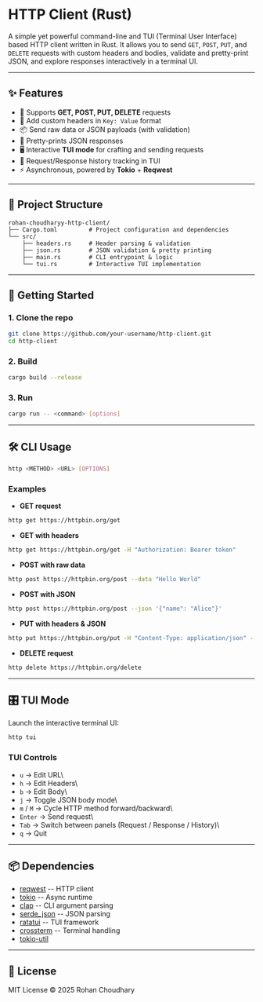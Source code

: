 # HTTP Client (Rust)

A simple yet powerful command-line and TUI (Terminal User Interface)
based HTTP client written in Rust.
It allows you to send `GET`, `POST`, `PUT`, and `DELETE` requests with
custom headers and bodies, validate and pretty-print JSON, and explore
responses interactively in a terminal UI.

------------------------------------------------------------------------

## ✨ Features

-   📡 Supports **GET, POST, PUT, DELETE** requests
-   📝 Add custom headers in `Key: Value` format
-   📦 Send raw data or JSON payloads (with validation)
-   🎨 Pretty-prints JSON responses
-   🖥️ Interactive **TUI mode** for crafting and sending requests
-   📜 Request/Response history tracking in TUI
-   ⚡ Asynchronous, powered by **Tokio** + **Reqwest**

------------------------------------------------------------------------

## 📂 Project Structure

    rohan-choudharyy-http-client/
    ├── Cargo.toml         # Project configuration and dependencies
    └── src/
        ├── headers.rs     # Header parsing & validation
        ├── json.rs        # JSON validation & pretty printing
        ├── main.rs        # CLI entrypoint & logic
        └── tui.rs         # Interactive TUI implementation

------------------------------------------------------------------------

## 🚀 Getting Started

### 1. Clone the repo

``` bash
git clone https://github.com/your-username/http-client.git
cd http-client
```

### 2. Build

``` bash
cargo build --release
```

### 3. Run

``` bash
cargo run -- <command> [options]
```

------------------------------------------------------------------------

## 🛠 CLI Usage

``` bash
http <METHOD> <URL> [OPTIONS]
```

### Examples

-   **GET request**

``` bash
http get https://httpbin.org/get
```

-   **GET with headers**

``` bash
http get https://httpbin.org/get -H "Authorization: Bearer token"
```

-   **POST with raw data**

``` bash
http post https://httpbin.org/post --data "Hello World"
```

-   **POST with JSON**

``` bash
http post https://httpbin.org/post --json '{"name": "Alice"}'
```

-   **PUT with headers & JSON**

``` bash
http put https://httpbin.org/put -H "Content-Type: application/json" --json '{"id": 1, "status": "active"}'
```

-   **DELETE request**

``` bash
http delete https://httpbin.org/delete
```

------------------------------------------------------------------------

## 🎛️ TUI Mode

Launch the interactive terminal UI:

``` bash
http tui
```

### TUI Controls

-   `u` → Edit URL\
-   `h` → Edit Headers\
-   `b` → Edit Body\
-   `j` → Toggle JSON body mode\
-   `m` / `M` → Cycle HTTP method forward/backward\
-   `Enter` → Send request\
-   `Tab` → Switch between panels (Request / Response / History)\
-   `q` → Quit

------------------------------------------------------------------------

## 📦 Dependencies

-   [reqwest](https://crates.io/crates/reqwest) -- HTTP client
-   [tokio](https://crates.io/crates/tokio) -- Async runtime
-   [clap](https://crates.io/crates/clap) -- CLI argument parsing
-   [serde_json](https://crates.io/crates/serde_json) -- JSON parsing
-   [ratatui](https://crates.io/crates/ratatui) -- TUI framework
-   [crossterm](https://crates.io/crates/crossterm) -- Terminal handling
-   [tokio-util](https://crates.io/crates/tokio-util)

------------------------------------------------------------------------

## 📝 License

MIT License © 2025 Rohan Choudhary
